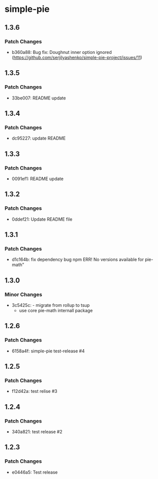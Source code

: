 # simple-pie

## 1.3.6

### Patch Changes

- b360a88: Bug fix: Doughnut inner option ignored (https://github.com/serjilyashenko/simple-pie-project/issues/11)

## 1.3.5

### Patch Changes

- 33be007: README update

## 1.3.4

### Patch Changes

- dc95227: update README

## 1.3.3

### Patch Changes

- 0091ef1: README update

## 1.3.2

### Patch Changes

- 0ddef21: Update README file

## 1.3.1

### Patch Changes

- d1c164b: fix dependency bug npm ERR! No versions available for pie-math"

## 1.3.0

### Minor Changes

- 3c5425c: - migrate from rollup to tsup
  - use core pie-math internall package

## 1.2.6

### Patch Changes

- 6158a4f: simple-pie test-release #4

## 1.2.5

### Patch Changes

- f12d42a: test relise #3

## 1.2.4

### Patch Changes

- 340a821: test release #2

## 1.2.3

### Patch Changes

- e0446a5: Test release
